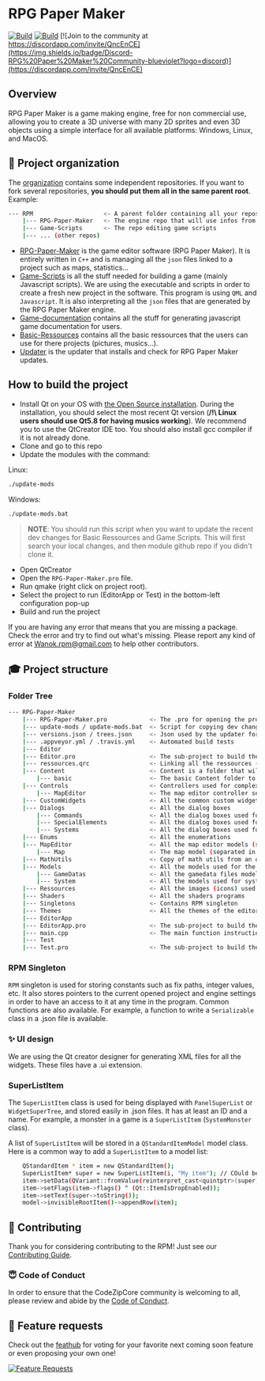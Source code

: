 # RPG Paper Maker

[![Build](https://travis-ci.org/RPG-Paper-Maker/RPG-Paper-Maker.svg?branch=develop)](https://travis-ci.org/RPG-Paper-Maker/RPG-Paper-Maker)
[![Build](https://ci.appveyor.com/api/projects/status/iee74loc36pu1r0t?svg=true)](https://ci.appveyor.com/project/Wano-k/rpg-paper-maker)
[![Join to the community at https://discordapp.com/invite/QncEnCE](https://img.shields.io/badge/Discord-RPG%20Paper%20Maker%20Community-blueviolet?logo=discord)](https://discordapp.com/invite/QncEnCE)

## Overview

RPG Paper Maker is a game making engine, free for non commercial use, allowing you to create a 3D universe with many 2D sprites and even 3D objects using a simple interface for all available platforms: Windows, Linux, and MacOS.

## :open_file_folder: Project organization

The [organization](https://github.com/RPG-Paper-Maker) contains some independent repositories. If you want to fork several repositories, **you should put them all in the same parent root**. Example:

```bash
--- RPM                    <- A parent folder containing all your repos
    |--- RPG-Paper-Maker   <- The engine repo that will use infos from your local Game-Scripts repo
    |--- Game-Scripts      <- The repo editing game scripts
    |--- ... (other repos)
```

- [RPG-Paper-Maker](https://github.com/RPG-Paper-Maker/RPG-Paper-Maker) is the game editor software (RPG Paper Maker). It is entirely written in `C++` and is managing all the `json` files linked to a project such as maps, statistics...
- [Game-Scripts](https://github.com/RPG-Paper-Maker/Game-Scripts) is all the stuff needed for building a game (mainly Javascript scripts). We are using the executable and scripts in order to create a fresh new project in the software. This program is using `QML` and `Javascript`. It is also interpreting all the `json` files that are generated by the RPG Paper Maker engine.
- [Game-documentation](https://github.com/RPG-Paper-Maker/Game-documentation) contains all the stuff for generating javascript game documentation for users.
- [Basic-Ressources](https://github.com/RPG-Paper-Maker/Basic-Ressources) contains all the basic ressources that the users can use for there projects (pictures, musics...).
- [Updater](https://github.com/RPG-Paper-Maker/Updater) is the updater that installs and check for RPG Paper Maker updates.

## How to build the project

- Install Qt on your OS with
[the Open Source installation](https://www.qt.io/download-open-source/#section-2). During the installation, you should select the most recent Qt version (**/!\ Linux users should use Qt5.8 for having musics working**). We recommend you to use the QtCreator IDE too. You should also install gcc compiler if it is not already done.
- Clone and go to this repo
- Update the modules with the command:

Linux:

```bash
./update-mods
```

Windows:

```bash
./update-mods.bat
```

> **NOTE**: You should run this script when you want to update the recent dev changes for Basic Ressources and Game Scripts. This will first search your local changes, and then module github repo if you didn't clone it.

- Open QtCreator
- Open the `RPG-Paper-Maker.pro` file.
- Run qmake (right click on project root).
- Select the project to run (EditorApp or Test) in the bottom-left configuration pop-up
- Build and run the project

If you are having any error that means that you are missing a package. Check the error and try to find out what's missing. Please report any kind of error at Wanok.rpm@gmail.com to help other contributors.

## :mortar_board: Project structure

### Folder Tree

```bash
--- RPG-Paper-Maker
    |--- RPG-Paper-Maker.pro            <- The .pro for opening the project with Qt Creator
    |--- update-mods / update-mods.bat  <- Script for copying dev changes done in other git repos
    |--- versions.json / trees.json     <- Json used by the updater for checking files to update
    |--- .appveyor.yml / .travis.yml    <- Automated build tests
    |--- Editor
    |--- Editor.pro                     <- The sub-project to build the editor library
    |--- ressources.qrc                 <- Linking all the ressources (shaders, images...) used in the editor
    |--- Content                        <- Content is a folder that will contain all the stuff that needs to be copied in the build folder
        |--- basic                      <- The basic Content folder to copy when creating a new project
    |--- Controls                       <- Controllers used for complex dialog boxes or widgets / panels. Should contain all the actions to do on the dialog model
        |--- MapEditor                  <- The map editor controller separated in several files
    |--- CustomWidgets                  <- All the common custom widgets that can be re-used often are here. These components inherit from QWidget classes.
    |--- Dialogs                        <- All the dialog boxes
        |--- Commands                   <- All the dialog boxes used for object event commands
        |--- SpecialElements            <- All the dialog boxes used for special elements (autotiles, walls, 3D objects)
        |--- Systems                    <- All the dialog boxes used for system elements (SuperListItem classes)
    |--- Enums                          <- All the enumerations
    |--- MapEditor                      <- All the map editor models (sprite, floor, etc.)
        |--- Map                        <- The map model (separated in several files)
    |--- MathUtils                      <- Copy of math utils from an old Qt version for 3D drawings
    |--- Models                         <- All the models used for the database
        |--- GameDatas                  <- All the gamedata files models
        |--- System                     <- All the models used for system elements (SuperListItem classes)
    |--- Ressources                     <- All the images (icons) used for the editor
    |--- Shaders                        <- All the shaders programs
    |--- Singletons                     <- Contains RPM singleton
    |--- Themes                         <- All the themes of the editor
    |--- EditorApp
    |--- EditorApp.pro                  <- The sub-project to build the editor executable
    |--- main.cpp                       <- The main function instructions
    |--- Test
    |--- Test.pro                       <- The sub-project to build the test executable
```

### RPM Singleton

`RPM` singleton is used for storing constants such as fix paths, integer values, etc. It also stores pointers to the current opened project and engine settings in order to have an access to it at any time in the program. Common functions are also available. For example, a function to write a `Serializable` class in a .json file is available.

### :sparkles: UI design

We are using the Qt creator designer for generating XML files for all the widgets. These files have a .ui extension.

### SuperListItem

The `SuperListItem` class is used for being displayed with `PanelSuperList` or `WidgetSuperTree`, and stored easily in .json files. It has at least an ID and a name. For example, a monster in a game is a `SuperListItem` (`SystemMonster` class).

A list of `SuperListItem` will be stored in a `QStandardItemModel` model class. Here is a common way to add a `SuperListItem` to a model list:

```bash
    QStandardItem * item = new QStandardItem();
    SuperListItem* super = new SuperListItem(i, "My item"); // COuld be SystemItem class for example
    item->setData(QVariant::fromValue(reinterpret_cast<quintptr>(super)));
    item->setFlags(item->flags() ^ (Qt::ItemIsDropEnabled));
    item->setText(super->toString());
    model->invisibleRootItem()->appendRow(item);
```

## :construction_worker: Contributing

Thank you for considering contributing to the RPM! Just see our [Contributing Guide](.github/CONTRIBUTING.md).

### :innocent: Code of Conduct

In order to ensure that the CodeZipCore community is welcoming to all, please review and abide by the [Code of Conduct](.github/CODE_OF_CONDUCT.md).

## :mega: Feature requests

Check out the [feathub](https://feathub.com/RPG-Paper-Maker/RPG-Paper-Maker) for voting for your favorite next coming soon feature or even proposing your own one!

[![Feature Requests](http://feathub.com/RPG-Paper-Maker/RPG-Paper-Maker?format=svg)](http://feathub.com/RPG-Paper-Maker/RPG-Paper-Maker)
